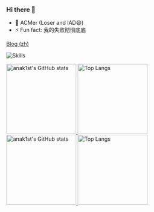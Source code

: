 ### Hi there 👋

- 🎈 ACMer (Loser and IAD😄)
- ⚡ Fun fact: 我的失败彻彻底底

[Blog (zh)](https://anak1st.github.io/blog)

![Skills](https://skillicons.dev/icons?i=github,c,cpp,cs,html,js,ts,css,py,md,bash,git,linux,vscode,electron,nodejs,react,vue,rust,wasm&perline=16)

<a href="https://github-readme-stats-one-bice.vercel.app/api?username=anak1st&show_icons=true&include_all_commits=true&role=OWNER,ORGANIZATION_MEMBER#gh-light-mode-only" target="_blank">
  <img src="https://github-readme-stats-one-bice.vercel.app/api?username=anak1st&show_icons=true&include_all_commits=true&role=OWNER,ORGANIZATION_MEMBER#gh-light-mode-only" alt="anak1st's GitHub stats" height="185px">
</a>
<a href="https://github-readme-stats-one-bice.vercel.app/api/top-langs/?username=anak1st&layout=compact&langs_count=8&include_all_commits=true&role=OWNER,ORGANIZATION_MEMBER#gh-light-mode-only">
  <img src="https://github-readme-stats-one-bice.vercel.app/api/top-langs/?username=anak1st&layout=compact&langs_count=8&include_all_commits=true&role=OWNER,ORGANIZATION_MEMBER#gh-light-mode-only" alt="Top Langs" height="185px">
</a>

<a href="https://github-readme-stats-one-bice.vercel.app/api?username=anak1st&theme=calm&show_icons=true&include_all_commits=true&role=OWNER,ORGANIZATION_MEMBER#gh-dark-mode-only" target="_blank">
  <img src="https://github-readme-stats-one-bice.vercel.app/api?username=anak1st&theme=calm&show_icons=true&include_all_commits=true&role=OWNER,ORGANIZATION_MEMBER#gh-dark-mode-only" alt="anak1st's GitHub stats" height="185px">
</a>
<a href="https://github-readme-stats-one-bice.vercel.app/api/top-langs/?username=anak1st&theme=calm&layout=compact&langs_count=8&include_all_commits=true&role=OWNER,ORGANIZATION_MEMBER#gh-dark-mode-only">
  <img src="https://github-readme-stats-one-bice.vercel.app/api/top-langs/?username=anak1st&theme=calm&layout=compact&langs_count=8&include_all_commits=true&role=OWNER,ORGANIZATION_MEMBER#gh-dark-mode-only" alt="Top Langs" height="185px">
</a>
